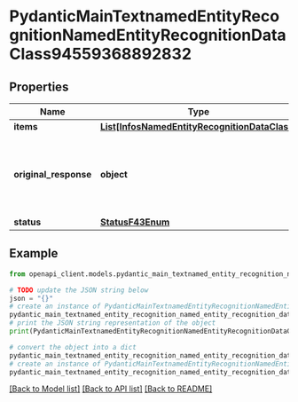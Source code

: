 # PydanticMainTextnamedEntityRecognitionNamedEntityRecognitionDataClass94559368892832


## Properties

Name | Type | Description | Notes
------------ | ------------- | ------------- | -------------
**items** | [**List[InfosNamedEntityRecognitionDataClass]**](InfosNamedEntityRecognitionDataClass.md) |  | [optional] 
**original_response** | **object** | original response sent by the provider, hidden by default, show it by passing the &#x60;show_original_response&#x60; field to &#x60;true&#x60; in your request | [optional] 
**status** | [**StatusF43Enum**](StatusF43Enum.md) |  | 

## Example

```python
from openapi_client.models.pydantic_main_textnamed_entity_recognition_named_entity_recognition_data_class94559368892832 import PydanticMainTextnamedEntityRecognitionNamedEntityRecognitionDataClass94559368892832

# TODO update the JSON string below
json = "{}"
# create an instance of PydanticMainTextnamedEntityRecognitionNamedEntityRecognitionDataClass94559368892832 from a JSON string
pydantic_main_textnamed_entity_recognition_named_entity_recognition_data_class94559368892832_instance = PydanticMainTextnamedEntityRecognitionNamedEntityRecognitionDataClass94559368892832.from_json(json)
# print the JSON string representation of the object
print(PydanticMainTextnamedEntityRecognitionNamedEntityRecognitionDataClass94559368892832.to_json())

# convert the object into a dict
pydantic_main_textnamed_entity_recognition_named_entity_recognition_data_class94559368892832_dict = pydantic_main_textnamed_entity_recognition_named_entity_recognition_data_class94559368892832_instance.to_dict()
# create an instance of PydanticMainTextnamedEntityRecognitionNamedEntityRecognitionDataClass94559368892832 from a dict
pydantic_main_textnamed_entity_recognition_named_entity_recognition_data_class94559368892832_form_dict = pydantic_main_textnamed_entity_recognition_named_entity_recognition_data_class94559368892832.from_dict(pydantic_main_textnamed_entity_recognition_named_entity_recognition_data_class94559368892832_dict)
```
[[Back to Model list]](../README.md#documentation-for-models) [[Back to API list]](../README.md#documentation-for-api-endpoints) [[Back to README]](../README.md)


